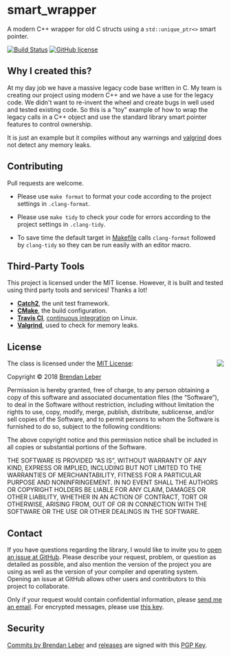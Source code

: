 # smart_wrapper

A modern C++ wrapper for old C structs using a `std::unique_ptr<>`
smart pointer.

[![Build Status](https://travis-ci.org/BrendanLeber/smart_wrapper.svg?branch=master)](https://travis-ci.org/BrendanLeber/smart_wrapper)
[![GitHub license](https://img.shields.io/badge/license-MIT-blue.svg)](https://raw.githubusercontent.com/BrendanLeber/smart_wrapper/master/LICENSE.md)

## Why I created this?

At my day job we have a massive legacy code base written in C.  My
team is creating our project using modern C++ and we have a use for
the legacy code.  We didn't want to re-invent the wheel and create
bugs in well used and tested existing code.  So this is a "toy"
example of how to wrap the legacy calls in a C++ object and use the
standard library smart pointer features to control ownership.

It is just an example but it compiles without any warnings and
[valgrind](http://valgrind.org) does not detect any memory leaks.

## Contributing

Pull requests are welcome.

- Please use `make format` to format your code according to the
  project settings in `.clang-format`.

- Please use `make tidy` to check your code for errors according to
  the project settings in `.clang-tidy`.

- To save time the default target in [Makefile](Makefile) calls
  `clang-format` followed by `clang-tidy` so they can be run easily
  with an editor macro.

## Third-Party Tools

This project is licensed under the MIT license.  However, it is built
and tested using third party tools and services!  Thanks a lot!

- [**Catch2**](https://github.com/catchorg/Catch2), the unit test
  framework.
- [**CMake**](https://cmake.org), the build configuration.
- [**Travis CI**](https://travis-ci.org), [continuous
  integration](https://travis-ci.org/BrendanLeber/smart_wrapper) on
  Linux.
- [**Valgrind**](http://valgrind.org), used to check for memory leaks.

## License

<img align="right" src="http://opensource.org/trademarks/opensource/OSI-Approved-License-100x137.png">

The class is licensed under the [MIT License](http://opensource.org/licenses/MIT):

Copyright &copy; 2018 [Brendan Leber](http://www.brendanleber.com/)

Permission is hereby granted, free of charge, to any person obtaining
a copy of this software and associated documentation files (the
“Software”), to deal in the Software without restriction, including
without limitation the rights to use, copy, modify, merge, publish,
distribute, sublicense, and/or sell copies of the Software, and to
permit persons to whom the Software is furnished to do so, subject to
the following conditions:

The above copyright notice and this permission notice shall be
included in all copies or substantial portions of the Software.

THE SOFTWARE IS PROVIDED “AS IS”, WITHOUT WARRANTY OF ANY KIND,
EXPRESS OR IMPLIED, INCLUDING BUT NOT LIMITED TO THE WARRANTIES OF
MERCHANTABILITY, FITNESS FOR A PARTICULAR PURPOSE AND
NONINFRINGEMENT. IN NO EVENT SHALL THE AUTHORS OR COPYRIGHT HOLDERS BE
LIABLE FOR ANY CLAIM, DAMAGES OR OTHER LIABILITY, WHETHER IN AN ACTION
OF CONTRACT, TORT OR OTHERWISE, ARISING FROM, OUT OF OR IN CONNECTION
WITH THE SOFTWARE OR THE USE OR OTHER DEALINGS IN THE SOFTWARE.

## Contact

If you have questions regarding the library, I would like to invite
you to [open an issue at
GitHub](https://github.com/BrendanLeber/smart_wrapper/issues/new).
Please describe your request, problem, or question as detailed as
possible, and also mention the version of the project you are using as
well as the version of your compiler and operating system.  Opening an
issue at GitHub allows other users and contributors to this project to
collaborate.

Only if your request would contain confidential information, please
[send me an email](mailto:brendan@brendanleber.com).  For encrypted messages,
please use [this key](https://keybase.io/brendanleber/pgp_keys.asc).

## Security

[Commits by Brendan
Leber](https://github.com/BrendanLeber/smart_wrapper/commits) and
[releases](https://github.com/BrendanLeber/smart_wrapper/releases) are signed with
this [PGP
Key](https://keybase.io/brendanleber/pgp_keys.asc?fingerprint=EA6B6FC0EF151B355EBEA4AF3D51B090DCF5AC42).

